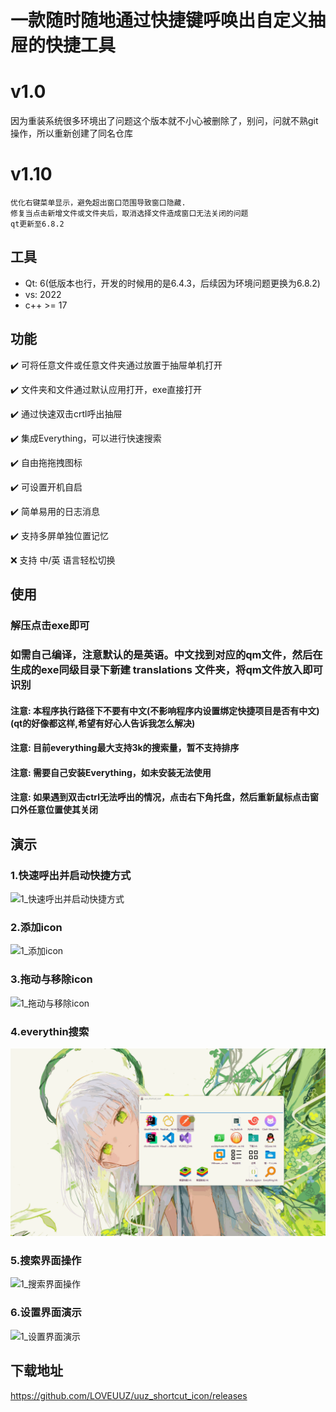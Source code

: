# 一款随时随地通过快捷键呼唤出自定义抽屉的快捷工具

# v1.0
  因为重装系统很多环境出了问题这个版本就不小心被删除了，别问，问就不熟git操作，所以重新创建了同名仓库

# v1.10
	优化右键菜单显示，避免超出窗口范围导致窗口隐藏.
	修复当点击新增文件或文件夹后，取消选择文件造成窗口无法关闭的问题
	qt更新至6.8.2

## 工具
* Qt: 6(低版本也行，开发的时候用的是6.4.3，后续因为环境问题更换为6.8.2)
* vs: 2022
* c++ >= 17

## 功能
✔️ 可将任意文件或任意文件夹通过放置于抽屉单机打开

✔️ 文件夹和文件通过默认应用打开，exe直接打开

✔️ 通过快速双击crtl呼出抽屉

✔️ 集成Everything，可以进行快速搜索

✔️ 自由拖拖拽图标

✔️ 可设置开机自启

✔️ 简单易用的日志消息

✔️ 支持多屏单独位置记忆

❌ 支持 中/英 语言轻松切换


## 使用
### 解压点击exe即可
### 如需自己编译，注意默认的是英语。中文找到对应的qm文件，然后在生成的exe同级目录下新建 translations 文件夹，将qm文件放入即可识别

#### 注意:  本程序执行路径下不要有中文(不影响程序内设置绑定快捷项目是否有中文)(qt的好像都这样,希望有好心人告诉我怎么解决)
#### 注意:  目前everything最大支持3k的搜索量，暂不支持排序
#### 注意:  需要自己安装Everything，如未安装无法使用
#### 注意:  如果遇到双击ctrl无法呼出的情况，点击右下角托盘，然后重新鼠标点击窗口外任意位置使其关闭

## 演示
### 1.快速呼出并启动快捷方式
![1_快速呼出并启动快捷方式](https://raw.githubusercontent.com/LOVEUUZ/res/refs/heads/main/uuz_shortcut_icon/1_%E5%BF%AB%E9%80%9F%E5%91%BC%E5%87%BA%E5%B9%B6%E5%90%AF%E5%8A%A8%E5%BF%AB%E6%8D%B7%E6%96%B9%E5%BC%8F.gif)

### 2.添加icon
![1_添加icon](https://github.com/LOVEUUZ/res/blob/main/uuz_shortcut_icon/1_%E6%90%9C%E7%B4%A2%E7%95%8C%E9%9D%A2%E6%93%8D%E4%BD%9C.gif?raw=true)
 
### 3.拖动与移除icon
![1_拖动与移除icon](https://raw.githubusercontent.com/LOVEUUZ/res/refs/heads/main/uuz_shortcut_icon/1_%E6%8B%96%E5%8A%A8%E4%B8%8E%E7%A7%BB%E9%99%A4icon.gif)
 
### 4.everythin搜索
![1_everythin搜索](https://raw.githubusercontent.com/LOVEUUZ/res/refs/heads/main/uuz_shortcut_icon/1_everythin%E6%90%9C%E7%B4%A2.gif)

### 5.搜索界面操作
![1_搜索界面操作](https://github.com/LOVEUUZ/res/blob/main/uuz_shortcut_icon/1_%E6%90%9C%E7%B4%A2%E7%95%8C%E9%9D%A2%E6%93%8D%E4%BD%9C.gif?raw=true)

### 6.设置界面演示
![1_设置界面演示](https://github.com/LOVEUUZ/res/blob/main/uuz_shortcut_icon/1_%E8%AE%BE%E7%BD%AE%E7%95%8C%E9%9D%A2%E6%BC%94%E7%A4%BA.gif?raw=true)


## 下载地址
https://github.com/LOVEUUZ/uuz_shortcut_icon/releases
